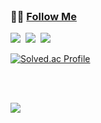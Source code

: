 <!-- # [고도현(Dohyeon Ko)](https://my.surfit.io/w/1349169334) 🙋‍♂️ -->
<!--
### 📚 Education & Experience
1. **한화시스템/ICT (Core System)** - `23.06 ~ ing`
2. **Nexters 23기 (iOS)** - `23.07 ~ 23.08 (2M)`
3. **멋쟁이사자처럼 iOS 앱스쿨 1기 (iOS)** - `22.09 ~ 23.02 (6M)`
4. **NCSOFT Summer Intern (Flutter)** - `22.07 ~ 22.08 (7W)`
5. **SW중심대학 글로벌인재트랙 6기 (Android)** - `21.12 ~ 22.02 (2M)`
6. **지란지교소프트 인턴 (Flutter)** - `21.06 ~ 21.08 (2M)`
7. **데이터네트워크 연구실 학부연구생 (Python)** - `21.02 ~ 21.05 (3M)`
-->

<br>

<!-- ### 🔨 Tech Stacks

<p align='left'>
  <img src="https://img.shields.io/badge/Swift-F05138?style=flat&logo=swift&logoColor=white"/>
  <img src="https://img.shields.io/badge/SwiftUI-0D0D0D?style=flat&logo=swift&logoColor=blue"/>
  <img src="https://img.shields.io/badge/UIKit-2398F3?style=flat&logo=UIKit&logoColor=skyblue"/>
  <img src="https://img.shields.io/badge/Firebase-FFFFFF?style=flat&logo=firebase&logoColor=whiteyellow"/>
<p>
 -->

### 🙋‍♂️ [Follow Me](https://my.surfit.io/w/1349169334)

<p>
  <a href="https://my.surfit.io/w/1349169334"><img src="https://img.shields.io/badge/Resume-gold?style=flat&logo=awesomelists&logoColor=white&link=https://my.surfit.io/w/1349169334"/></a>&nbsp
  <a href="https://codekodo.tistory.com"><img src="https://img.shields.io/badge/Blog-FF5722?style=flat&logo=Blogger&logoColor=white&link=https://codekodo.tistory.com"/></a>&nbsp
<!--   <a href="https://www.linkedin.com/in/dohyeonko"><img src="https://img.shields.io/badge/Linkedin-0077b5?style=flat&logo=Linkedin&logoColor=white&link=https://www.linkedin.com/in/dohyeonko/"/></a>&nbsp -->
  <a href="mailto:kodo@kakao.com"><img src="https://img.shields.io/badge/Email-d14836?style=flat&logo=Gmail&logoColor=white"/></a>&nbsp
</p>
  
[![Solved.ac Profile](http://mazassumnida.wtf/api/v2/generate_badge?boj=k906506)](https://solved.ac/profile/k906506)

<br>
<br>
  
<a href="https://hits.seeyoufarm.com"><img src="https://hits.seeyoufarm.com/api/count/incr/badge.svg?url=https%3A%2F%2Fgithub.com%2Fk906506&count_bg=%2379C83D&title_bg=%23555555&icon=&icon_color=%23E7E7E7&title=Today&edge_flat=false"/></a>
